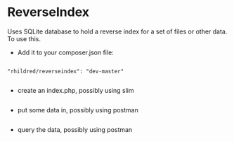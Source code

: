 ReverseIndex
===

Uses SQLite database to hold a reverse index for a set of files or other data. To use this.

* Add it to your composer.json file:

```

"rhildred/reverseindex": "dev-master"


```

* create an index.php, possibly using slim

```

```

* put some data in, possibly using postman

```

```

* query the data, possibly using postman
